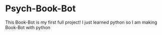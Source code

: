 # Psych-Book-Bot
This Book-Bot is my first full project! I just learned python so I am making Book-Bot with python 
